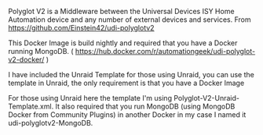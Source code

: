 Polyglot V2 is a Middleware between the Universal Devices ISY Home Automation device and any number of external devices and services.
From https://github.com/Einstein42/udi-polyglotv2

This Docker Image is build nightly and required that you have a Docker running MongoDB. ( https://hub.docker.com/r/automationgeek/udi-polyglot-v2-docker/ )

I have included the Unraid Template for those using Unraid, you can use the template in Unraid, the only requirement is that you have a Docker Image 

For those using Unraid here the template I'm using Polyglot-V2-Unraid-Template.xml. It also required that you run MongoDB (using MongoDB Docker from Community Plugins) in another Docker in my case I named it udi-polyglotv2-MongoDB. 
